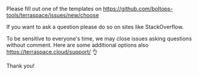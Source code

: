 Please fill out one of the templates on https://github.com/boltops-tools/terraspace/issues/new/choose

If you want to ask a question please do so on sites like StackOverflow.

To be sensitive to everyone's time, we may close issues asking questions without comment. Here are some additional options also https://terraspace.cloud/support/ 👌

Thank you!
